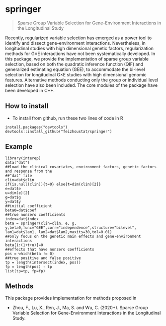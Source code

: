 
<!-- README.md is generated from README.Rmd. Please edit that file -->

# springer

> Sparse Group Variable Selection for Gene-Environment Interactions in the Longitudinal Study

Recently, regularized variable selection has emerged as a power tool to identify and dissect gene-environment interactions. Nevertheless, in longitudinal studies with high dimensional genetic factors, regularization methods for G×E interactions have not been systematically developed. In this package, we provide the implementation of sparse group variable selection, based on both the quadratic inference function (QIF) and generalized estimating equation (GEE), to accommodate the bi-level selection for longitudinal G×E studies with high dimensional genomic features. Alternative methods conducting only the group or individual level selection have also been included. The core modules of the package have been developed in C++.

## How to install

 - To install from github, run these two lines of code in R

<!-- end list -->

    install.packages("devtools")
    devtools::install_github("feizhoustat/springer")

## Example

    library(interep)
    data("dat")
    ##load the clinical covariates, environment factors, genetic factors and response from the
    ##"dat" file
    clin=dat$clin
    if(is.null(clin)){t=0} else{t=dim(clin)[2]}
    e=dat$e
    u=dim(e)[2]
    g=dat$g
    y=dat$y
    ##initial coefficient
    beta0=dat$coef
    ##true nonzero coefficients
    index=dat$index
    beta = springer(clin=clin, e, g, y,beta0,func="GEE",corr="independence",structure="bilevel",
    lam1=dat$lam1, lam2=dat$lam2,maxits=30,tol=0.01)
    ##only focus on the genetic main effects and gene-environment interactions
    beta[1:(1+t+u)]=0
    ##effects that have nonzero coefficients
    pos = which(beta != 0)
    ##true positive and false positive
    tp = length(intersect(index, pos))
    fp = length(pos) - tp
    list(tp=tp, fp=fp)



## Methods

This package provides implementation for methods proposed in

  - Zhou, F., Lu, X., Ren, J., Ma, S. and Wu, C. (2020+). Sparse Group Variable Selection for Gene-Environment Interactions in the Longitudinal Study.
